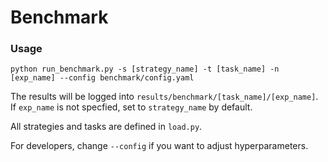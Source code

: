 # Benchmark

### Usage
```python=
python run_benchmark.py -s [strategy_name] -t [task_name] -n [exp_name] --config benchmark/config.yaml
```
The results will be logged into ```results/benchmark/[task_name]/[exp_name]```. If ```exp_name``` is not specfied, set to ```strategy_name``` by default.

All strategies and tasks are defined in ```load.py```.

For developers, change ```--config``` if you want to adjust hyperparameters.